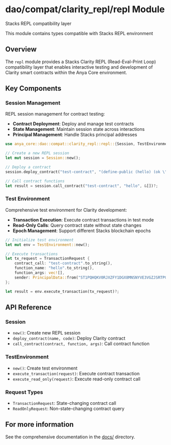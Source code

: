 # dao/compat/clarity_repl/repl Module

Stacks REPL compatibility layer

This module contains types compatible with Stacks REPL environment

## Overview

The `repl` module provides a Stacks Clarity REPL (Read-Eval-Print Loop) compatibility layer that enables interactive testing and development of Clarity smart contracts within the Anya Core environment.

## Key Components

### Session Management

REPL session management for contract testing:

- **Contract Deployment**: Deploy and manage test contracts
- **State Management**: Maintain session state across interactions
- **Principal Management**: Handle Stacks principal addresses

```rust
use anya_core::dao::compat::clarity_repl::repl::{Session, TestEnvironment};

// Create a new REPL session
let mut session = Session::new();

// Deploy a contract
session.deploy_contract("test-contract", "(define-public (hello) (ok \"world\"))")?;

// Call contract functions
let result = session.call_contract("test-contract", "hello", &[])?;
```

### Test Environment

Comprehensive test environment for Clarity development:

- **Transaction Execution**: Execute contract transactions in test mode
- **Read-Only Calls**: Query contract state without state changes
- **Epoch Management**: Support different Stacks blockchain epochs

```rust
// Initialize test environment
let mut env = TestEnvironment::new();

// Execute transactions
let tx_request = TransactionRequest {
    contract_call: "test-contract".to_string(),
    function_name: "hello".to_string(),
    function_args: vec![],
    sender: PrincipalData::from("ST1PQHQKV0RJXZFY1DGX8MNSNYVE3VGZJSRTPGZGM".to_string()),
};

let result = env.execute_transaction(tx_request)?;
```

## API Reference

### Session

- `new()`: Create new REPL session
- `deploy_contract(name, code)`: Deploy Clarity contract
- `call_contract(contract, function, args)`: Call contract function

### TestEnvironment

- `new()`: Create test environment
- `execute_transaction(request)`: Execute contract transaction
- `execute_read_only(request)`: Execute read-only contract call

### Request Types

- `TransactionRequest`: State-changing contract call
- `ReadOnlyRequest`: Non-state-changing contract query

## For more information

See the comprehensive documentation in the [docs/](/docs/) directory.
